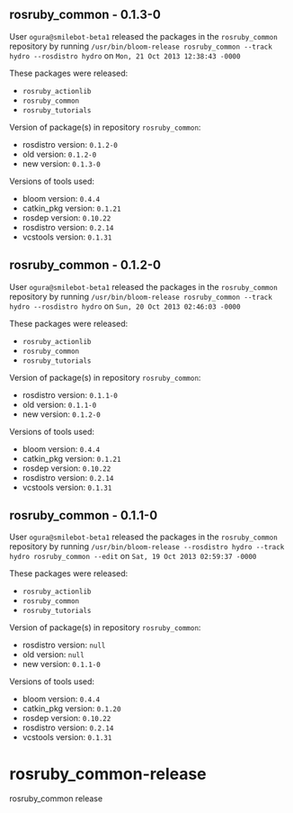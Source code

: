 ## rosruby_common - 0.1.3-0

User `ogura@smilebot-beta1` released the packages in the `rosruby_common` repository by running `/usr/bin/bloom-release rosruby_common --track hydro --rosdistro hydro` on `Mon, 21 Oct 2013 12:38:43 -0000`

These packages were released:
- `rosruby_actionlib`
- `rosruby_common`
- `rosruby_tutorials`

Version of package(s) in repository `rosruby_common`:
- rosdistro version: `0.1.2-0`
- old version: `0.1.2-0`
- new version: `0.1.3-0`

Versions of tools used:
- bloom version: `0.4.4`
- catkin_pkg version: `0.1.21`
- rosdep version: `0.10.22`
- rosdistro version: `0.2.14`
- vcstools version: `0.1.31`


## rosruby_common - 0.1.2-0

User `ogura@smilebot-beta1` released the packages in the `rosruby_common` repository by running `/usr/bin/bloom-release rosruby_common --track hydro --rosdistro hydro` on `Sun, 20 Oct 2013 02:46:03 -0000`

These packages were released:
- `rosruby_actionlib`
- `rosruby_common`
- `rosruby_tutorials`

Version of package(s) in repository `rosruby_common`:
- rosdistro version: `0.1.1-0`
- old version: `0.1.1-0`
- new version: `0.1.2-0`

Versions of tools used:
- bloom version: `0.4.4`
- catkin_pkg version: `0.1.21`
- rosdep version: `0.10.22`
- rosdistro version: `0.2.14`
- vcstools version: `0.1.31`


## rosruby_common - 0.1.1-0

User `ogura@smilebot-beta1` released the packages in the `rosruby_common` repository by running `/usr/bin/bloom-release --rosdistro hydro --track hydro rosruby_common --edit` on `Sat, 19 Oct 2013 02:59:37 -0000`

These packages were released:
- `rosruby_actionlib`
- `rosruby_common`
- `rosruby_tutorials`

Version of package(s) in repository `rosruby_common`:
- rosdistro version: `null`
- old version: `null`
- new version: `0.1.1-0`

Versions of tools used:
- bloom version: `0.4.4`
- catkin_pkg version: `0.1.20`
- rosdep version: `0.10.22`
- rosdistro version: `0.2.14`
- vcstools version: `0.1.31`


rosruby_common-release
======================

rosruby_common release
